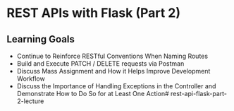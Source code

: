 #  REST APIs with Flask (Part 2)
## Learning Goals
* Continue to Reinforce RESTful Conventions When Naming Routes
* Build and Execute PATCH / DELETE requests via Postman
* Discuss Mass Assignment and How it Helps Improve Development Workflow
* Discuss the Importance of Handling Exceptions in the Controller and Demonstrate How to Do So for at Least One Action# rest-api-flask-part-2-lecture
